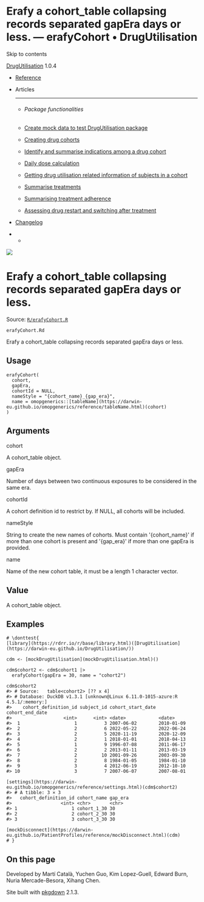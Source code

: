 # Erafy a cohort_table collapsing records separated gapEra days or less. — erafyCohort • DrugUtilisation

Skip to contents

[DrugUtilisation](../index.html) 1.0.4

  * [Reference](../reference/index.html)
  * Articles
    * * * *

    * ###### Package functionalities

    * [Create mock data to test DrugUtilisation package](../articles/mock_data.html)
    * [Creating drug cohorts](../articles/create_cohorts.html)
    * [Identify and summarise indications among a drug cohort](../articles/indication.html)
    * [Daily dose calculation](../articles/daily_dose_calculation.html)
    * [Getting drug utilisation related information of subjects in a cohort](../articles/drug_utilisation.html)
    * [Summarise treatments](../articles/summarise_treatments.html)
    * [Summarising treatment adherence](../articles/treatment_discontinuation.html)
    * [Assessing drug restart and switching after treatment](../articles/drug_restart.html)
  * [Changelog](../news/index.html)


  *   * [](https://github.com/darwin-eu/DrugUtilisation/)



![](../logo.png)

# Erafy a cohort_table collapsing records separated gapEra days or less.

Source: [`R/erafyCohort.R`](https://github.com/darwin-eu/DrugUtilisation/blob/v1.0.4/R/erafyCohort.R)

`erafyCohort.Rd`

Erafy a cohort_table collapsing records separated gapEra days or less.

## Usage
    
    
    erafyCohort(
      cohort,
      gapEra,
      cohortId = NULL,
      nameStyle = "{cohort_name}_{gap_era}",
      name = omopgenerics::[tableName](https://darwin-eu.github.io/omopgenerics/reference/tableName.html)(cohort)
    )

## Arguments

cohort
    

A cohort_table object.

gapEra
    

Number of days between two continuous exposures to be considered in the same era.

cohortId
    

A cohort definition id to restrict by. If NULL, all cohorts will be included.

nameStyle
    

String to create the new names of cohorts. Must contain '{cohort_name}' if more than one cohort is present and '{gap_era}' if more than one gapEra is provided.

name
    

Name of the new cohort table, it must be a length 1 character vector.

## Value

A cohort_table object.

## Examples
    
    
    # \donttest{
    [library](https://rdrr.io/r/base/library.html)([DrugUtilisation](https://darwin-eu.github.io/DrugUtilisation/))
    
    cdm <- [mockDrugUtilisation](mockDrugUtilisation.html)()
    
    cdm$cohort2 <- cdm$cohort1 |>
      erafyCohort(gapEra = 30, name = "cohort2")
    
    cdm$cohort2
    #> # Source:   table<cohort2> [?? x 4]
    #> # Database: DuckDB v1.3.1 [unknown@Linux 6.11.0-1015-azure:R 4.5.1/:memory:]
    #>    cohort_definition_id subject_id cohort_start_date cohort_end_date
    #>                   <int>      <int> <date>            <date>         
    #>  1                    1          3 2007-06-02        2010-01-09     
    #>  2                    2          6 2022-05-22        2022-06-24     
    #>  3                    2          5 2020-11-19        2020-12-09     
    #>  4                    2          1 2018-01-01        2018-04-13     
    #>  5                    1          9 1996-07-08        2011-06-17     
    #>  6                    2          2 2013-01-11        2013-03-19     
    #>  7                    2         10 2001-09-26        2003-09-30     
    #>  8                    2          8 1984-01-05        1984-01-10     
    #>  9                    3          4 2012-06-19        2012-10-10     
    #> 10                    3          7 2007-06-07        2007-08-01     
    
    [settings](https://darwin-eu.github.io/omopgenerics/reference/settings.html)(cdm$cohort2)
    #> # A tibble: 3 × 3
    #>   cohort_definition_id cohort_name gap_era
    #>                  <int> <chr>       <chr>  
    #> 1                    1 cohort_1_30 30     
    #> 2                    2 cohort_2_30 30     
    #> 3                    3 cohort_3_30 30     
    
    [mockDisconnect](https://darwin-eu.github.io/PatientProfiles/reference/mockDisconnect.html)(cdm)
    # }
    

## On this page

Developed by Martí Català, Yuchen Guo, Kim Lopez-Guell, Edward Burn, Nuria Mercade-Besora, Xihang Chen.

Site built with [pkgdown](https://pkgdown.r-lib.org/) 2.1.3.
